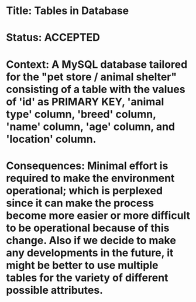 # Title: Tables in Database

# Status: ACCEPTED

# Context: A MySQL database tailored for the "pet store / animal shelter" consisting of a table with the values of 'id' as PRIMARY KEY, 'animal type' column, 'breed' column, 'name' column, 'age' column, and 'location' column.

# Consequences: Minimal effort is required to make the environment operational; which is perplexed since it can make the process become more easier or more difficult to be operational because of this change. Also if we decide to make any developments in the future, it might be better to use multiple tables for the variety of different possible attributes.
